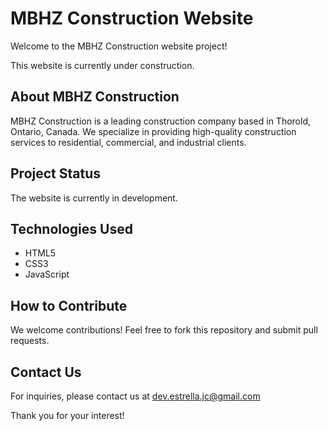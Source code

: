# MBHZ Construction Website

Welcome to the MBHZ Construction website project!

This website is currently under construction.

## About MBHZ Construction

MBHZ Construction is a leading construction company based in Thorold, Ontario, Canada. We specialize in providing high-quality construction services to residential, commercial, and industrial clients.

## Project Status

The website is currently in development.

## Technologies Used

- HTML5
- CSS3
- JavaScript

## How to Contribute

We welcome contributions! Feel free to fork this repository and submit pull requests.

## Contact Us

For inquiries, please contact us at dev.estrella.jc@gmail.com

Thank you for your interest!
